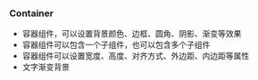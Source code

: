 ### Container

- 容器组件，可以设置背景颜色、边框、圆角、阴影、渐变等效果
- 容器组件可以包含一个子组件，也可以包含多个子组件
- 容器组件可以设置宽度、高度、对齐方式、外边距、内边距等属性
- 文字渐变背景